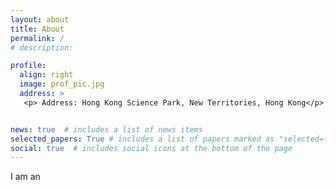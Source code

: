 ```yaml
---
layout: about
title: About
permalink: /
# description: 

profile:
  align: right
  image: prof_pic.jpg
  address: >
   <p> Address: Hong Kong Science Park, New Territories, Hong Kong</p>


news: true  # includes a list of news items
selected_papers: True # includes a list of papers marked as "selected={true}"
social: true  # includes social icons at the bottom of the page
---
```


I am an 
<!-- I received my bachelor degree at [Bejing University of Posts and Telecommunications](https://en.wikipedia.org/wiki/Beijing_University_of_Posts_and_Telecommunications) -->

<!-- When I was a senior student, I did an internship at SenseTime and worked with [Dr. Chunxiao Liu](https://scholar.google.com/citations?user=4m061tYAAAAJ) on autonomous driving. Now I am working with [Dr. Jiangmiao Pang](https://oceanpang.github.io/) at Shanghai AI Lab.  -->





